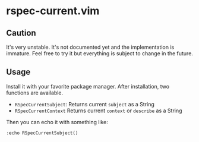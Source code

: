 # rspec-current.vim

## Caution

It's very unstable. It's not documented yet and the implementation is immature. Feel free to try it but everything is subject to change in the future.

## Usage

Install it with your favorite package manager. After installation, two functions are available.

* `RSpecCurrentSubject`: Returns current `subject` as a String
* `RSpecCurrentContext` Returns current `context` or `describe` as a String

Then you can echo it with something like:

```vim
:echo RSpecCurrentSubject()
```
